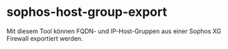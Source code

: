 # sophos-host-group-export
Mit diesem Tool können FQDN- und IP-Host-Gruppen aus einer Sophos XG Firewall exportiert werden.

